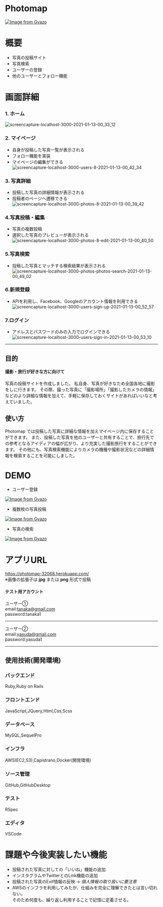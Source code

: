 # Photomap
[![Image from Gyazo](https://i.gyazo.com/a977fb9ca96c48ca83f5854d856128f4.png)](https://gyazo.com/a977fb9ca96c48ca83f5854d856128f4)

# 概要
  - 写真の投稿サイト
  - 写真検索
  - ユーザーの登録
  - 他のユーザーとフォロー機能

# 画面詳細

### 1. ホーム
![screencapture-localhost-3000-2021-01-13-00_33_12](https://user-images.githubusercontent.com/73719069/104337422-d2513900-5538-11eb-9754-014f69e9b687.png)

### 2. マイページ
- 自身が投稿した写真一覧が表示される  
- フォロー機能を実装  
- マイページの編集ができる  
![screencapture-localhost-3000-users-8-2021-01-13-00_42_34](https://user-images.githubusercontent.com/73719069/104337872-47bd0980-5539-11eb-9dfe-10e2a06ade6f.jpg)

### 3. 写真詳細  
- 投稿した写真の詳細情報が表示される  
- 投稿者のページへ遷移できる  
![screencapture-localhost-3000-photos-8-2021-01-13-00_39_42](https://user-images.githubusercontent.com/73719069/104337244-9cac5000-5538-11eb-8134-3215c7127d52.jpg)

### 4.写真投稿・編集
- 写真の複数投稿  
- 選択した写真のプレビューが表示される  
![screencapture-localhost-3000-photos-8-edit-2021-01-13-00_40_50](https://user-images.githubusercontent.com/73719069/104337478-e137eb80-5538-11eb-86c3-7322360633b8.jpg)

### 5.写真検索<br>
- 投稿した写真とマッチする検索結果が表示される  
![screencapture-localhost-3000-photos-photos-search-2021-01-13-00_49_02](https://user-images.githubusercontent.com/73719069/104337796-34aa3980-5539-11eb-94a3-bed5ad7b8efa.jpg)

### 6.新規登録  
- APIを利用し、Facebook、Googleのアカウント情報を利用できる  
![screencapture-localhost-3000-users-sign-up-2021-01-13-00_52_57](https://user-images.githubusercontent.com/73719069/104338538-f7927700-5539-11eb-9518-eb7a83401cf8.jpg)

### 7.ログイン
- アドレスとパスワードのみの入力でログインできる  
![screencapture-localhost-3000-users-sign-in-2021-01-13-00_53_10](https://user-images.githubusercontent.com/73719069/104338580-01b47580-553a-11eb-95a9-170a36eafd37.jpg)

***

## 目的
  #### 撮影・旅行が好きな方に向けて
  写真の投稿サイトを作成しました。
私自身、写真が好きなため全国各地に撮影をしに行きます。
その際、撮った写真に「撮影場所」「撮影したカメラの情報」などのより詳細な情報を加えて、手軽に保存しておくサイトがあればいいなと考えていました。

## 使い方
  Photomap では投稿した写真に詳細な情報を加えマイページ内に保存することができます。
また、投稿した写真を他のユーザーと共有することで、旅行先での参考となるアイディアの幅が広がり、より充実した撮影旅行をすることができます。
その他にも、写真検索機能によりカメラの機種や撮影状況などの詳細情報を検索することを可能にしました。

# DEMO
- ユーザー登録

[![Image from Gyazo](https://i.gyazo.com/786da03ef7f071eae22570208ede9dd9.gif)](https://gyazo.com/786da03ef7f071eae22570208ede9dd9)


- 複数枚の写真投稿

[![Image from Gyazo](https://i.gyazo.com/6898ef63688ef9d86df3902c4c5ef9b1.gif)](https://gyazo.com/6898ef63688ef9d86df3902c4c5ef9b1)


- 写真の検索

[![Image from Gyazo](https://i.gyazo.com/25eda96c665d22ed4245288f98cca3bd.gif)](https://gyazo.com/25eda96c665d22ed4245288f98cca3bd)


# アプリURL
https://photomap-32068.herokuapp.com/  
※画像の拡張子は **jpg** または **png** 形式で投稿

#### テスト用アカウント

ユーザー①  
email:tanaka@gmail.com  
password:tanaka1  

***

ユーザー②  
email:yasuda@gmail.com  
password:yasuda1

***

## 使用技術(開発環境)
### バックエンド
Ruby,Ruby on Rails  

### フロントエンド
JavaScript,JQuery,Html,Css,Scss  

### データベース
MySQL,SequelPro  

### インフラ
AWS(EC2,S3),Capistrano,Docker(開発環境)  

### ソース管理
GitHub,GitHubDesktop  

### テスト
RSpec  

### エディタ
VSCode  

# 課題や今後実装したい機能
- 投稿された写真に対しての「いいね」機能の追加  
- インスタグラムやTwitterとのLink機能の追加
- 投稿された写真のExif情報の反映 → *個人情報の取り扱いに要注意*
- AWSのインフラを利用してみたが、仕組みを完全に理解できたとは言い切れない。  
そのため何度も、繰り返し利用することで記憶に定着させる。

